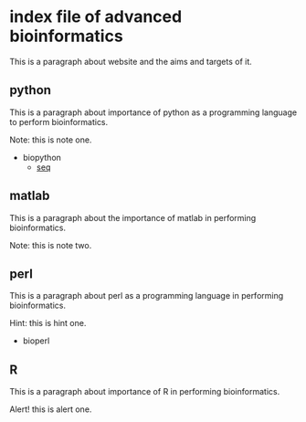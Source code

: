 index file of advanced bioinformatics
====================================

This is a paragraph about website and the aims and targets of it. 




python
---------

This is a paragraph about importance of python as a programming language to perform bioinformatics.

Note: this is note one.

*   biopython
    - [seq](seq.md)

matlab
----------

This is a paragraph about the importance of matlab in performing bioinformatics.

Note: this is note two.

perl 
-----------

This is a paragraph about perl as a programming language in performing bioinformatics.

Hint: this is hint one.

* bioperl


R
-----------

This is a paragraph about importance of R in performing bioinformatics.

Alert! this is alert one.




